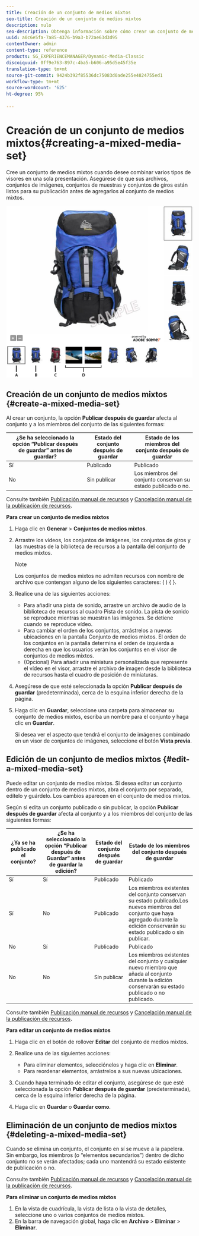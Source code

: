 ```yaml
---
title: Creación de un conjunto de medios mixtos
seo-title: Creación de un conjunto de medios mixtos
description: nulo
seo-description: Obtenga información sobre cómo crear un conjunto de medios mixtos.
uuid: a0c6e5fa-7a85-4376-b9a3-b72ae63d3d95
contentOwner: admin
content-type: reference
products: SG_EXPERIENCEMANAGER/Dynamic-Media-Classic
discoiquuid: 0ff9e763-897c-4ba5-b606-a95d5e45f35e
translation-type: tm+mt
source-git-commit: 9424b392f85536dc75083d0ade255e4824755ed1
workflow-type: tm+mt
source-wordcount: '625'
ht-degree: 95%

---
```



# Creación de un conjunto de medios mixtos{#creating-a-mixed-media-set}

Cree un conjunto de medios mixtos cuando desee combinar varios tipos de visores en una sola presentación. Asegúrese de que sus archivos, conjuntos de imágenes, conjuntos de muestras y conjuntos de giros están listos para su publicación antes de agregarlos al conjunto de medios mixtos.

![Conjunto de medios mixtos](/help/assets/mm_mixed_media_set.png)

## Creación de un conjunto de medios mixtos {#create-a-mixed-media-set}

Al crear un conjunto, la opción **Publicar después de guardar** afecta al conjunto y a los miembros del conjunto de las siguientes formas:

| ¿Se ha seleccionado la opción “Publicar después de guardar” antes de guardar? | Estado del conjunto después de guardar | Estado de los miembros del conjunto después de guardar |
|--- |--- |--- |
| Sí | Publicado | Publicado |
| No | Sin publicar | Los miembros del conjunto conservan su estado publicado o no. |

Consulte también [Publicación manual de recursos](publishing-files.md#manually_publishing_assets) y [Cancelación manual de la publicación de recursos](publishing-files.md#manually_unpublishing_assets).

**Para crear un conjunto de medios mixtos**

1. Haga clic en **Generar** > **Conjuntos de medios mixtos**.
1. Arrastre los vídeos, los conjuntos de imágenes, los conjuntos de giros y las muestras de la biblioteca de recursos a la pantalla del conjunto de medios mixtos.

   >[!NOTE]
   >
   >Los conjuntos de medios mixtos no admiten recursos con nombre de archivo que contengan alguno de los siguientes caracteres: ( ) { }.

1. Realice una de las siguientes acciones:

   * Para añadir una pista de sonido, arrastre un archivo de audio de la biblioteca de recursos al cuadro Pista de sonido. La pista de sonido se reproduce mientras se muestran las imágenes. Se detiene cuando se reproduce vídeo.
   * Para cambiar el orden de los conjuntos, arrástrelos a nuevas ubicaciones en la pantalla Conjunto de medios mixtos. El orden de los conjuntos en la pantalla determina el orden de izquierda a derecha en que los usuarios verán los conjuntos en el visor de conjuntos de medios mixtos.
   * (Opcional) Para añadir una miniatura personalizada que represente el vídeo en el visor, arrastre el archivo de imagen desde la biblioteca de recursos hasta el cuadro de posición de miniaturas.

1. Asegúrese de que esté seleccionada la opción **Publicar después de guardar** (predeterminada), cerca de la esquina inferior derecha de la página.
1. Haga clic en **Guardar**, seleccione una carpeta para almacenar su conjunto de medios mixtos, escriba un nombre para el conjunto y haga clic en **Guardar**.

   Si desea ver el aspecto que tendrá el conjunto de imágenes combinado en un visor de conjuntos de imágenes, seleccione el botón **Vista previa**.

## Edición de un conjunto de medios mixtos  {#edit-a-mixed-media-set}

Puede editar un conjunto de medios mixtos. Si desea editar un conjunto dentro de un conjunto de medios mixtos, abra el conjunto por separado, edítelo y guárdelo. Los cambios aparecen en el conjunto de medios mixtos.

Según si edita un conjunto publicado o sin publicar, la opción **Publicar después de guardar** afecta al conjunto y a los miembros del conjunto de las siguientes formas:

| ¿Ya se ha publicado el conjunto? | ¿Se ha seleccionado la opción “Publicar después de Guardar” antes de guardar la edición? | Estado del conjunto después de guardar | Estado de los miembros del conjunto después de guardar |
|--- |--- |--- |--- |
| Sí | Sí | Publicado | Publicado |
| Sí | No | Publicado | Los miembros existentes del conjunto conservan su estado publicado.Los nuevos miembros del conjunto que haya agregado durante la edición conservarán su estado publicado o sin publicar. |
| No | Sí | Publicado | Publicado |
| No | No | Sin publicar | Los miembros existentes del conjunto y cualquier nuevo miembro que añada al conjunto durante la edición conservarán su estado publicado o no publicado. |

Consulte también [Publicación manual de recursos](publishing-files.md#manually_publishing_assets) y [Cancelación manual de la publicación de recursos](publishing-files.md#manually_unpublishing_assets).

**Para editar un conjunto de medios mixtos**

1. Haga clic en el botón de rollover **Editar** del conjunto de medios mixtos.
1. Realice una de las siguientes acciones:

   * Para eliminar elementos, selecciónelos y haga clic en **Eliminar**.
   * Para reordenar elementos, arrástrelos a sus nuevas ubicaciones.

1. Cuando haya terminado de editar el conjunto, asegúrese de que esté seleccionada la opción **Publicar después de guardar** (predeterminada), cerca de la esquina inferior derecha de la página.
1. Haga clic en **Guardar** o **Guardar como**.

## Eliminación de un conjunto de medios mixtos  {#deleting-a-mixed-media-set}

Cuando se elimina un conjunto, el conjunto en sí se mueve a la papelera. Sin embargo, los miembros (o “elementos secundarios”) dentro de dicho conjunto no se verán afectados; cada uno mantendrá su estado existente de publicación o no.

Consulte también [Publicación manual de recursos](publishing-files.md#manually_publishing_assets) y [Cancelación manual de la publicación de recursos](publishing-files.md#manually_unpublishing_assets).

**Para eliminar un conjunto de medios mixtos**

1. En la vista de cuadrícula, la vista de lista o la vista de detalles, seleccione uno o varios conjuntos de medios mixtos.
1. En la barra de navegación global, haga clic en **Archivo** > **Eliminar** > **Eliminar**.

